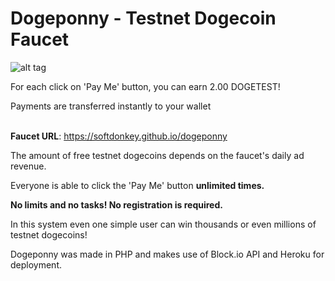# Dogeponny - Testnet Dogecoin Faucet

![alt tag](https://raw.githubusercontent.com/softdonkey/dogeponny/master/assets/image.png)

For each click on 'Pay Me' button, you can earn 2.00 DOGETEST!

Payments are transferred instantly to your wallet<br><Br>

<b>Faucet URL</b>: https://softdonkey.github.io/dogeponny


The amount of free testnet dogecoins depends on the faucet's daily ad revenue.<br>

Everyone is able to click the 'Pay Me' button <b>unlimited times.</b><br>

<b>No limits and no tasks! No registration is required.</b><br>

In this system even one simple user can win thousands or even millions of testnet dogecoins!

Dogeponny was made in PHP and makes use of Block.io API and Heroku for deployment. 
